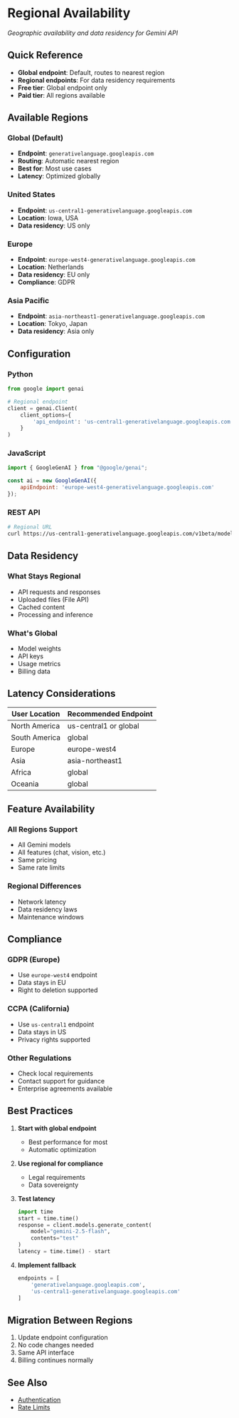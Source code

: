 # Regional Availability

*Geographic availability and data residency for Gemini API*

<!-- METADATA
Source: https://ai.google.dev/gemini-api/docs/available-regions
Verified: 2025-01-14
Key Info: Global endpoint default, regional for data residency
Note: Free tier limited to global endpoint
-->

## Quick Reference
- **Global endpoint**: Default, routes to nearest region
- **Regional endpoints**: For data residency requirements
- **Free tier**: Global endpoint only
- **Paid tier**: All regions available

## Available Regions

### Global (Default)
- **Endpoint**: `generativelanguage.googleapis.com`
- **Routing**: Automatic nearest region
- **Best for**: Most use cases
- **Latency**: Optimized globally

### United States
- **Endpoint**: `us-central1-generativelanguage.googleapis.com`
- **Location**: Iowa, USA
- **Data residency**: US only

### Europe
- **Endpoint**: `europe-west4-generativelanguage.googleapis.com`
- **Location**: Netherlands
- **Data residency**: EU only
- **Compliance**: GDPR

### Asia Pacific
- **Endpoint**: `asia-northeast1-generativelanguage.googleapis.com`
- **Location**: Tokyo, Japan
- **Data residency**: Asia only

## Configuration

### Python
```python
from google import genai

# Regional endpoint
client = genai.Client(
    client_options={
        'api_endpoint': 'us-central1-generativelanguage.googleapis.com'
    }
)
```

### JavaScript
```javascript
import { GoogleGenAI } from "@google/genai";

const ai = new GoogleGenAI({
    apiEndpoint: 'europe-west4-generativelanguage.googleapis.com'
});
```

### REST API
```bash
# Regional URL
curl https://us-central1-generativelanguage.googleapis.com/v1beta/models
```

## Data Residency

### What Stays Regional
- API requests and responses
- Uploaded files (File API)
- Cached content
- Processing and inference

### What's Global
- Model weights
- API keys
- Usage metrics
- Billing data

## Latency Considerations

| User Location | Recommended Endpoint |
|---------------|---------------------|
| North America | us-central1 or global |
| South America | global |
| Europe | europe-west4 |
| Asia | asia-northeast1 |
| Africa | global |
| Oceania | global |

## Feature Availability

### All Regions Support
- All Gemini models
- All features (chat, vision, etc.)
- Same pricing
- Same rate limits

### Regional Differences
- Network latency
- Data residency laws
- Maintenance windows

## Compliance

### GDPR (Europe)
- Use `europe-west4` endpoint
- Data stays in EU
- Right to deletion supported

### CCPA (California)
- Use `us-central1` endpoint
- Data stays in US
- Privacy rights supported

### Other Regulations
- Check local requirements
- Contact support for guidance
- Enterprise agreements available

## Best Practices

1. **Start with global endpoint**
   - Best performance for most
   - Automatic optimization

2. **Use regional for compliance**
   - Legal requirements
   - Data sovereignty

3. **Test latency**
   ```python
   import time
   start = time.time()
   response = client.models.generate_content(
       model="gemini-2.5-flash",
       contents="test"
   )
   latency = time.time() - start
   ```

4. **Implement fallback**
   ```python
   endpoints = [
       'generativelanguage.googleapis.com',
       'us-central1-generativelanguage.googleapis.com'
   ]
   ```

## Migration Between Regions

1. Update endpoint configuration
2. No code changes needed
3. Same API interface
4. Billing continues normally

## See Also
- [Authentication](authentication.md)
- [Rate Limits](rate-limits.md)